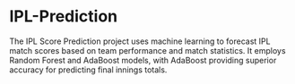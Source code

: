 # IPL-Prediction
The IPL Score Prediction project uses machine learning to forecast IPL match scores based on team performance and match statistics. It employs Random Forest and AdaBoost models, with AdaBoost providing superior accuracy for predicting final innings totals.
